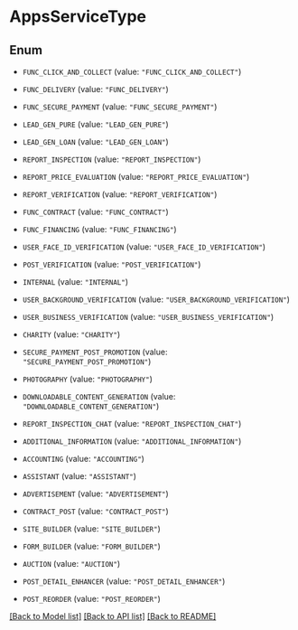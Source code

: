 # AppsServiceType

## Enum


* `FUNC_CLICK_AND_COLLECT` (value: `"FUNC_CLICK_AND_COLLECT"`)

* `FUNC_DELIVERY` (value: `"FUNC_DELIVERY"`)

* `FUNC_SECURE_PAYMENT` (value: `"FUNC_SECURE_PAYMENT"`)

* `LEAD_GEN_PURE` (value: `"LEAD_GEN_PURE"`)

* `LEAD_GEN_LOAN` (value: `"LEAD_GEN_LOAN"`)

* `REPORT_INSPECTION` (value: `"REPORT_INSPECTION"`)

* `REPORT_PRICE_EVALUATION` (value: `"REPORT_PRICE_EVALUATION"`)

* `REPORT_VERIFICATION` (value: `"REPORT_VERIFICATION"`)

* `FUNC_CONTRACT` (value: `"FUNC_CONTRACT"`)

* `FUNC_FINANCING` (value: `"FUNC_FINANCING"`)

* `USER_FACE_ID_VERIFICATION` (value: `"USER_FACE_ID_VERIFICATION"`)

* `POST_VERIFICATION` (value: `"POST_VERIFICATION"`)

* `INTERNAL` (value: `"INTERNAL"`)

* `USER_BACKGROUND_VERIFICATION` (value: `"USER_BACKGROUND_VERIFICATION"`)

* `USER_BUSINESS_VERIFICATION` (value: `"USER_BUSINESS_VERIFICATION"`)

* `CHARITY` (value: `"CHARITY"`)

* `SECURE_PAYMENT_POST_PROMOTION` (value: `"SECURE_PAYMENT_POST_PROMOTION"`)

* `PHOTOGRAPHY` (value: `"PHOTOGRAPHY"`)

* `DOWNLOADABLE_CONTENT_GENERATION` (value: `"DOWNLOADABLE_CONTENT_GENERATION"`)

* `REPORT_INSPECTION_CHAT` (value: `"REPORT_INSPECTION_CHAT"`)

* `ADDITIONAL_INFORMATION` (value: `"ADDITIONAL_INFORMATION"`)

* `ACCOUNTING` (value: `"ACCOUNTING"`)

* `ASSISTANT` (value: `"ASSISTANT"`)

* `ADVERTISEMENT` (value: `"ADVERTISEMENT"`)

* `CONTRACT_POST` (value: `"CONTRACT_POST"`)

* `SITE_BUILDER` (value: `"SITE_BUILDER"`)

* `FORM_BUILDER` (value: `"FORM_BUILDER"`)

* `AUCTION` (value: `"AUCTION"`)

* `POST_DETAIL_ENHANCER` (value: `"POST_DETAIL_ENHANCER"`)

* `POST_REORDER` (value: `"POST_REORDER"`)


[[Back to Model list]](../README.md#documentation-for-models) [[Back to API list]](../README.md#documentation-for-api-endpoints) [[Back to README]](../README.md)


